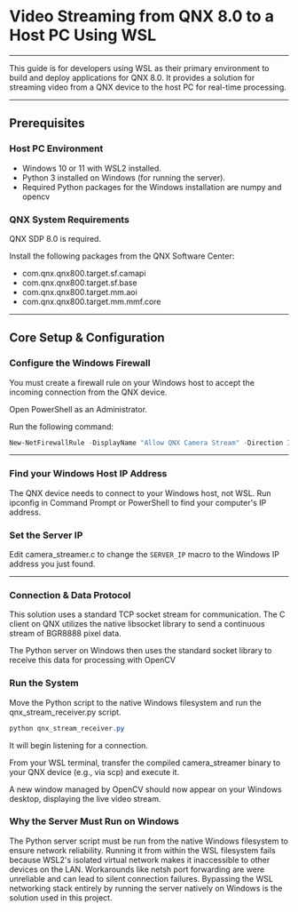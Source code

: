 # Video Streaming from QNX 8.0 to a Host PC Using WSL
---
This guide is for developers using WSL as their primary environment to build and deploy applications for QNX 8.0. It provides a solution for streaming video from a QNX device to the host PC for real-time processing.

---

## Prerequisites

### Host PC Environment

- Windows 10 or 11 with WSL2 installed.
- Python 3 installed on Windows (for running the server).
- Required Python packages for the Windows installation are numpy and opencv
  
### QNX System Requirements

QNX SDP 8.0 is required.

Install the following packages from the QNX Software Center:

- com.qnx.qnx800.target.sf.camapi  
- com.qnx.qnx800.target.sf.base  
- com.qnx.qnx800.target.mm.aoi  
- com.qnx.qnx800.target.mm.mmf.core

---

## Core Setup & Configuration

### Configure the Windows Firewall

You must create a firewall rule on your Windows host to accept the incoming connection from the QNX device.

Open PowerShell as an Administrator.

Run the following command:

```powershell
New-NetFirewallRule -DisplayName "Allow QNX Camera Stream" -Direction Inbound -Protocol TCP -LocalPort 12345 -Action Allow
```

---

### Find your Windows Host IP Address

The QNX device needs to connect to your Windows host, not WSL. Run ipconfig in Command Prompt or PowerShell to find your computer's IP address.

### Set the Server IP

Edit camera_streamer.c to change the `SERVER_IP` macro to the Windows IP address you just found.

---

### Connection & Data Protocol
This solution uses a standard TCP socket stream for communication. The C client on QNX utilizes the native libsocket library to send a continuous stream of BGR8888 pixel data. 

The Python server on Windows then uses the standard socket library to receive this data for processing with OpenCV

### Run the System
Move the Python script to the native Windows filesystem and run the qnx_stream_receiver.py script. 
```powershell
python qnx_stream_receiver.py
```
It will begin listening for a connection.

From your WSL terminal, transfer the compiled camera_streamer binary to your QNX device (e.g., via scp) and execute it.

A new window managed by OpenCV should now appear on your Windows desktop, displaying the live video stream.

### Why the Server Must Run on Windows

The Python server script must be run from the native Windows filesystem to ensure network reliability. Running it from within the WSL filesystem fails because WSL2's isolated virtual network makes it inaccessible to other devices on the LAN. Workarounds like netsh port forwarding are were unreliable and can lead to silent connection failures. Bypassing the WSL networking stack entirely by running the server natively on Windows is the solution used in this project.

